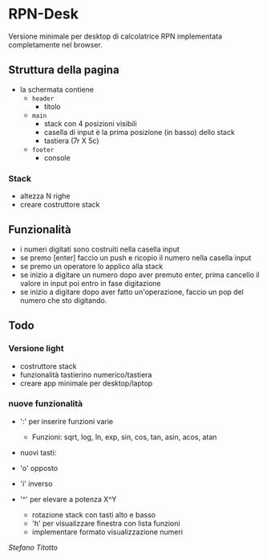 # RPN-Desk
Versione minimale per desktop di calcolatrice RPN implementata completamente nel browser.

## Struttura della pagina
- la schermata contiene 
    - `header`
        - titolo
    - `main`
        - stack con 4 posizioni visibili
        - casella di input è la prima posizione (in basso) dello stack
        - tastiera (7r X 5c)
    - `footer`
        - console
        
### Stack
- altezza N righe
- creare costruttore stack

## Funzionalità
- i numeri digitati sono costruiti nella casella input
- se premo [enter] faccio un push e ricopio il numero nella casella input
- se premo un operatore lo applico alla stack 
- se inizio a digitare un numero dopo aver premuto enter, prima cancello il valore in input poi entro in fase digitazione
- se inizio a digitare dopo aver fatto un'operazione, faccio un pop del numero che sto digitando.

## Todo
### Versione light
- costruttore stack
- funzionalità tastierino numerico/tastiera
- creare app minimale per desktop/laptop

### nuove funzionalità
- ':' per inserire funzioni varie
    - Funzioni: sqrt, log, ln, exp, sin, cos, tan, asin, acos, atan

- nuovi tasti: 
- 'o' opposto
- 'i' inverso
- '^' per elevare a potenza X^Y
 
    - rotazione stack con tasti alto e basso
    - 'h' per visualizzare finestra con lista funzioni
    - implementare formato visualizzazione numeri


*Stefano Titotto*
